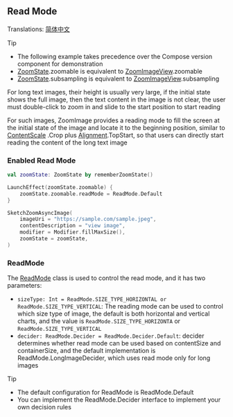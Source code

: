 ## Read Mode

Translations: [简体中文](readmode.zh.md)

> [!TIP]
> * The following example takes precedence over the Compose version component for demonstration
> * [ZoomState].zoomable is equivalent to [ZoomImageView].zoomable
> * [ZoomState].subsampling is equivalent to [ZoomImageView].subsampling

For long text images, their height is usually very large, if the initial state shows the full image,
then the text content in the image is not clear, the user must double-click to zoom in and slide to
the start position to start reading

For such images, ZoomImage provides a reading mode to fill the screen at the initial state of the
image and locate it to the beginning position, similar to [ContentScale]
.Crop plus [Alignment].TopStart, so that users can directly start reading the
content of the long text image

### Enabled Read Mode

```kotlin
val zoomState: ZoomState by rememberZoomState()

LaunchEffect(zoomState.zoomable) {
    zoomState.zoomable.readMode = ReadMode.Default
}

SketchZoomAsyncImage(
    imageUri = "https://sample.com/sample.jpeg",
    contentDescription = "view image",
    modifier = Modifier.fillMaxSize(),
    zoomState = zoomState,
)
```

### ReadMode

The [ReadMode] class is used to control the read mode, and it has two parameters:

* `sizeType: Int = ReadMode.SIZE_TYPE_HORIZONTAL or ReadMode.SIZE_TYPE_VERTICAL`: The reading mode
  can be used to control which size type of image, the default is both
  horizontal and vertical charts, and the value is  `ReadMode.SIZE_TYPE_HORIZONTA`
  or `ReadMode.SIZE_TYPE_VERTICAL`
* `decider: ReadMode.Decider = ReadMode.Decider.Default`: decider determines whether read mode can
  be used based on contentSize and containerSize, and the default implementation is
  ReadMode.LongImageDecider, which uses read mode only for long images

> [!TIP]
> * The default configuration for ReadMode is ReadMode.Default
> * You can implement the ReadMode.Decider interface to implement your own decision rules

[ZoomImageView]: ../zoomimage-view/src/main/kotlin/com/github/panpf/zoomimage/ZoomImageView.kt

[ZoomImage]: ../zoomimage-compose/src/commonMain/kotlin/com/github/panpf/zoomimage/ZoomImage.kt

[ZoomState]: ../zoomimage-compose/src/commonMain/kotlin/com/github/panpf/zoomimage/compose/ZoomState.kt

[ReadMode]: ../zoomimage-core/src/commonMain/kotlin/com/github/panpf/zoomimage/zoom/ReadMode.kt

[ContentScale]: https://developer.android.com/reference/kotlin/androidx/compose/ui/layout/ContentScale

[Alignment]: https://developer.android.com/reference/kotlin/androidx/compose/ui/Alignment